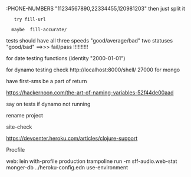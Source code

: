 




   :PHONE-NUMBERS "11234567890,22334455,120981203"       then just split it
   








       try fill-url

      maybe  fill-accurate/





tests should have all three speeds   "good/average/bad"
                      two statuses   "good/bad"        ==>>> fail/pass !!!!!!!!!!




for date testing functions
(identity "2000-01-01")


























for dynamo testing check 	http://localhost:8000/shell/
27000 for mongo



have first-sms be a part of return






https://hackernoon.com/the-art-of-naming-variables-52f44de00aad



say on tests if dynamo not running














rename project

  site-check





https://devcenter.heroku.com/articles/clojure-support


Procfile

web: lein with-profile production trampoline run -m sff-audio.web-stat monger-db ../heroku-config.edn use-environment



















